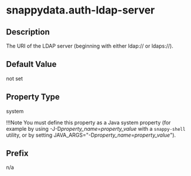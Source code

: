 # snappydata.auth-ldap-server

## Description

The URI of the LDAP server (beginning with either ldap:// or ldaps://).

## Default Value

not set

## Property Type

system
 
!!!Note 
	You must define this property as a Java system property (for example by using -J-D*property\_name*=*property\_value* with a `snappy-shell` utility, or by setting JAVA\_ARGS="-D*property\_name*=*property\_value*").</p>

## Prefix

n/a
